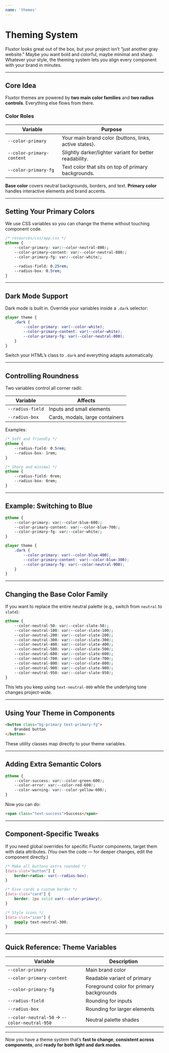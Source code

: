 ```yaml
---
name: 'themes'
---
```


# Theming System

Fluxtor looks great out of the box, but your project isn’t “just another gray website.” Maybe you want bold and colorful, maybe minimal and sharp. Whatever your style, the theming system lets you align every component with your brand in minutes.

---

## Core Idea

Fluxtor themes are powered by **two main color families** and **two radius controls**.
Everything else flows from there.

### Color Roles

| Variable                  | Purpose                                                 |
| ------------------------- | ------------------------------------------------------- |
| `--color-primary`         | Your main brand color (buttons, links, active states).  |
| `--color-primary-content` | Slightly darker/lighter variant for better readability. |
| `--color-primary-fg`      | Text color that sits on top of primary backgrounds.     |

**Base color** covers neutral backgrounds, borders, and text.
**Primary color** handles interactive elements and brand accents.

---

## Setting Your Primary Colors

We use CSS variables so you can change the theme without touching component code.

```css
/* resources/css/app.css */
@theme {
    --color-primary: var(--color-neutral-800);
    --color-primary-content: var(--color-neutral-800);
    --color-primary-fg: var(--color-white);

    --radius-field: 0.25rem;
    --radius-box: 0.5rem;
}
```

---

## Dark Mode Support

Dark mode is built in. Override your variables inside a `.dark` selector:

```css
@layer theme {
    .dark {
        --color-primary: var(--color-white);
        --color-primary-content: var(--color-white);
        --color-primary-fg: var(--color-neutral-800);
    }
}
```

Switch your HTML’s class to `.dark` and everything adapts automatically.

---

## Controlling Roundness

Two variables control all corner radii:

| Variable         | Affects                         |
| ---------------- | ------------------------------- |
| `--radius-field` | Inputs and small elements       |
| `--radius-box`   | Cards, modals, large containers |

Examples:

```css
/* Soft and friendly */
@theme {
    --radius-field: 0.5rem;
    --radius-box: 1rem;
}

/* Sharp and minimal */
@theme {
    --radius-field: 0rem;
    --radius-box: 0rem;
}
```

---

## Example: Switching to Blue

```css
@theme {
    --color-primary: var(--color-blue-600);
    --color-primary-content: var(--color-blue-700);
    --color-primary-fg: var(--color-white);
}

@layer theme {
    .dark {
        --color-primary: var(--color-blue-400);
        --color-primary-content: var(--color-blue-300);
        --color-primary-fg: var(--color-neutral-900);
    }
}
```

---

## Changing the Base Color Family

If you want to replace the entire neutral palette (e.g., switch from `neutral` to `slate`):

```css
@theme {
    --color-neutral-50: var(--color-slate-50);
    --color-neutral-100: var(--color-slate-100);
    --color-neutral-200: var(--color-slate-200);
    --color-neutral-300: var(--color-slate-300);
    --color-neutral-400: var(--color-slate-400);
    --color-neutral-500: var(--color-slate-500);
    --color-neutral-600: var(--color-slate-600);
    --color-neutral-700: var(--color-slate-700);
    --color-neutral-800: var(--color-slate-800);
    --color-neutral-900: var(--color-slate-900);
    --color-neutral-950: var(--color-slate-950);
}
```

This lets you keep using `text-neutral-800` while the underlying tone changes project-wide.

---

## Using Your Theme in Components

```html
<button class="bg-primary text-primary-fg">
    Branded button
</button>
```

These utility classes map directly to your theme variables.

---

## Adding Extra Semantic Colors

```css
@theme {
    --color-success: var(--color-green-600);
    --color-error: var(--color-red-600);
    --color-warning: var(--color-yellow-600);
}
```

Now you can do:

```html
<span class="text-success">Success</span>
```

---

## Component-Specific Tweaks

If you need global overrides for specific Fluxtor components, target them with data attributes.
(You own the code — for deeper changes, edit the component directly.)

```css
/* Make all buttons extra rounded */
[data-slot="button"] {
    border-radius: var(--radius-box);
}

/* Give cards a custom border */
[data-slot="card"] {
    border: 2px solid var(--color-primary);
}

/* Style icons */
[data-slot="icon"] {
    @apply text-neutral-300;
}
```

---

## Quick Reference: Theme Variables

| Variable                                     | Description                              |
| -------------------------------------------- | ---------------------------------------- |
| `--color-primary`                            | Main brand color                         |
| `--color-primary-content`                    | Readable variant of primary              |
| `--color-primary-fg`                         | Foreground color for primary backgrounds |
| `--radius-field`                             | Rounding for inputs                      |
| `--radius-box`                               | Rounding for larger elements             |
| `--color-neutral-50` → `--color-neutral-950` | Neutral palette shades                   |

---

Now you have a theme system that’s **fast to change**, **consistent across components**, and **ready for both light and dark modes**.